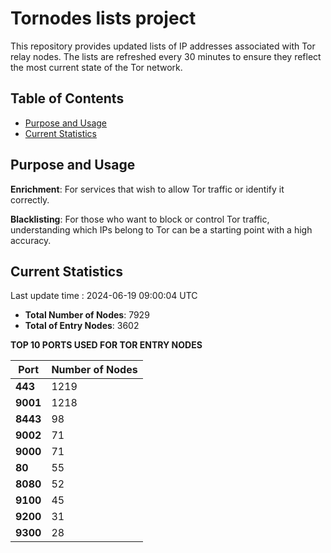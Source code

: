 # Tornodes lists project

This repository provides updated lists of IP addresses associated with Tor relay nodes. The lists are refreshed every 30 minutes to ensure they reflect the most current state of the Tor network.

## Table of Contents

- [Purpose and Usage](#purpose-and-usage)
- [Current Statistics](#current-statistics)


## Purpose and Usage

**Enrichment**: For services that wish to allow Tor traffic or identify it correctly.

**Blacklisting**: For those who want to block or control Tor traffic, understanding which IPs belong to Tor can be a starting point with a high accuracy.

## Current Statistics

Last update time : 2024-06-19 09:00:04 UTC

- **Total Number of Nodes**: 7929
- **Total of Entry Nodes**: 3602

**TOP 10 PORTS USED FOR TOR ENTRY NODES**

| **Port** | **Number of Nodes** |
|------|-----------------|
| **443**   | 1219  |
| **9001**   | 1218  |
| **8443**   | 98  |
| **9002**   | 71  |
| **9000**   | 71  |
| **80**   | 55  |
| **8080**   | 52  |
| **9100**   | 45  |
| **9200**   | 31  |
| **9300**   | 28  |

